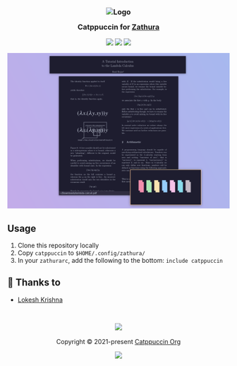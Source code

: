 <h3 align="center">
	<img src="https://raw.githubusercontent.com/catppuccin/catppuccin/main/assets/logos/exports/1544x1544_circle.png" width="100" alt="Logo"/><br/>
	<img src="https://raw.githubusercontent.com/catppuccin/catppuccin/main/assets/misc/transparent.png" height="30" width="0px"/>
	Catppuccin for <a href="https://pwmt.org/projects/zathura/">Zathura</a>
	<img src="https://raw.githubusercontent.com/catppuccin/catppuccin/main/assets/misc/transparent.png" height="30" width="0px"/>
</h3>

<p align="center">
    <a href="https://github.com/catppuccin/zathura/stargazers"><img src="https://img.shields.io/github/stars/catppuccin/zathura?colorA=363a4f&colorB=b7bdf8&style=for-the-badge"></a>
    <a href="https://github.com/catppuccin/zathura/issues"><img src="https://img.shields.io/github/issues/catppuccin/zathura?colorA=363a4f&colorB=f5a97f&style=for-the-badge"></a>
    <a href="https://github.com/catppuccin/zathura/contributors"><img src="https://img.shields.io/github/contributors/catppuccin/zathura?colorA=363a4f&colorB=a6da95&style=for-the-badge"></a>
</p>

<p align="center">
  <img src="assets/ss.png"/>
</p>

## Usage

1. Clone this repository locally
2. Copy `catppuccin` to `$HOME/.config/zathura/`
3. In your `zathurarc`, add the following to the bottom: `include catppuccin`

## 💝 Thanks to

-   [Lokesh Krishna](https://github.com/lokesh-krishna)

&nbsp;

<p align="center"><img src="https://raw.githubusercontent.com/catppuccin/catppuccin/main/assets/footers/gray0_ctp_on_line.svg?sanitize=true" /></p>
<p align="center">Copyright &copy; 2021-present <a href="https://github.com/catppuccin" target="_blank">Catppuccin Org</a>
<p align="center"><a href="https://github.com/catppuccin/catppuccin/blob/main/LICENSE"><img src="https://img.shields.io/static/v1.svg?style=for-the-badge&label=License&message=MIT&logoColor=d9e0ee&colorA=363a4f&colorB=b7bdf8"/></a></p>
